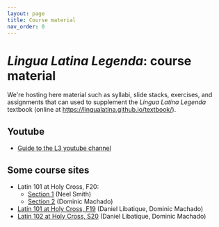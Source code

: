 ```yaml
---
layout: page
title: Course material
nav_order: 0
---
```


# *Lingua Latina Legenda*: course material

We're hosting here material such as syllabi, slide stacks, exercises, and assignments that can used to supplement the *Lingua Latina Legenda* textbook (online at <https://lingualatina.github.io/textbook/>).


## Youtube

- [Guide to the L3 youtube channel](./youtube/)





## Some course sites


- Latin 101 at Holy Cross, F20:
    - [Section 1](https://neelsmith.github.io/latin101/) (Neel Smith)
    - [Section 2](https://dominicmachado.github.io/latn101-f20) (Dominic Machado)
- [Latin 101 at Holy Cross, F19](https://libatique.info/LATN101-F19/) (Daniel Libatique, Dominic Machado)
- [Latin 102 at Holy Cross, S20](https://libatique.info/LATN102-S20/) (Daniel Libatique, Dominic Machado)

